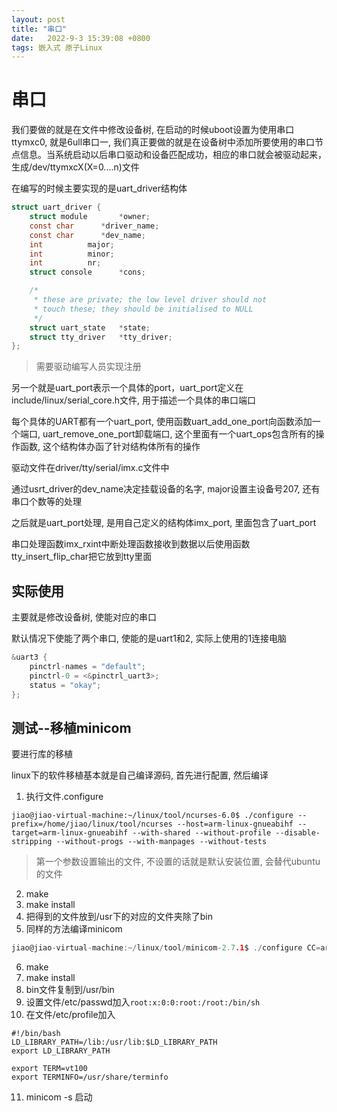 ```yaml
---
layout: post
title: "串口" 
date:   2022-9-3 15:39:08 +0800
tags: 嵌入式 原子Linux 
---
```


# 串口

我们要做的就是在文件中修改设备树, 在启动的时候uboot设置为使用串口ttymxc0, 就是6ull串口一, 我们真正要做的就是在设备树中添加所要使用的串口节点信息。当系统启动以后串口驱动和设备匹配成功，相应的串口就会被驱动起来，生成/dev/ttymxcX(X=0....n)文件

在编写的时候主要实现的是uart_driver结构体

```c
struct uart_driver {
	struct module		*owner;
	const char		*driver_name;
	const char		*dev_name;
	int			 major;
	int			 minor;
	int			 nr;
	struct console		*cons;

	/*
	 * these are private; the low level driver should not
	 * touch these; they should be initialised to NULL
	 */
	struct uart_state	*state;
	struct tty_driver	*tty_driver;
};
```

>   需要驱动编写人员实现注册

另一个就是uart_port表示一个具体的port，uart_port定义在include/linux/serial_core.h文件, 用于描述一个具体的串口端口

每个具体的UART都有一个uart_port, 使用函数uart_add_one_port向函数添加一个端口, uart_remove_one_port卸载端口, 这个里面有一个uart_ops包含所有的操作函数, 这个结构体办函了针对结构体所有的操作

驱动文件在driver/tty/serial/imx.c文件中

通过usrt_driver的dev_name决定挂载设备的名字, major设置主设备号207, 还有串口个数等的处理

之后就是uart_port处理, 是用自己定义的结构体imx_port, 里面包含了uart_port

串口处理函数imx_rxint中断处理函数接收到数据以后使用函数tty_insert_flip_char把它放到tty里面



## 实际使用

主要就是修改设备树, 使能对应的串口

默认情况下使能了两个串口, 使能的是uart1和2, 实际上使用的1连接电脑

```c
&uart3 {
	pinctrl-names = "default";
	pinctrl-0 = <&pinctrl_uart3>;
	status = "okay";
};
```

## 测试--移植minicom

要进行库的移植

linux下的软件移植基本就是自己编译源码, 首先进行配置, 然后编译

1.   执行文件.configure

```shell
jiao@jiao-virtual-machine:~/linux/tool/ncurses-6.0$ ./configure --prefix=/home/jiao/linux/tool/ncurses --host=arm-linux-gnueabihf --target=arm-linux-gnueabihf --with-shared --without-profile --disable-stripping --without-progs --with-manpages --without-tests
```

>   第一个参数设置输出的文件, 不设置的话就是默认安装位置, 会替代ubuntu的文件

2.   make
3.   make install
3.   把得到的文件放到/usr下的对应的文件夹除了bin
3.   同样的方法编译minicom

```c
jiao@jiao-virtual-machine:~/linux/tool/minicom-2.7.1$ ./configure CC=arm-linux-gnueabihf-gcc --prefix=/home/jiao/linux/tool/minicom --host=arm-linux-gnueabihf CPPFLAGS=-I/home/jiao/linux/tool/ncurses/include LDFLAGS=-L/home/jiao/linux/tool/ncurses/lib -enable-cfg-dir=/etc/minicon
```

6.   make
7.   make install
8.   bin文件复制到/usr/bin
9.   设置文件/etc/passwd加入`root:x:0:0:root:/root:/bin/sh`
10.   在文件/etc/profile加入

```
#!/bin/bash
LD_LIBRARY_PATH=/lib:/usr/lib:$LD_LIBRARY_PATH
export LD_LIBRARY_PATH

export TERM=vt100
export TERMINFO=/usr/share/terminfo
```

11.   minicom -s 启动






















